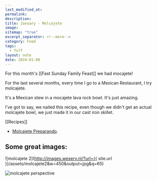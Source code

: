 ```yaml
---
last_modified_at: 
permalink: 
description: 
title: January - Molcajete
image: 
sitemap: "true"
excerpt_separator: <!--more-->
category: Food
tags:
  - fsff
layout: note
date: 2024-01-08
---
```

For this month's [[Fast Sunday Family Feast]] we had mocajete! 

For the last several months, every time I go to a Mexican Restaurant, I try molcajete.

It's a Mexican stew in a mocajete lava rock bowl. It's just amazing. 

I've got to say, we nailed this recipe, even though we didn't get an actual molcajete bowl, we just made it in our cast iron skillet. 

[[Recipes]]
- [Molcajete Preparando](https://recipes.crouton.app/recipes/488D14D1-F87A-4961-83AB-FD73A80E3CCB?locale=en). 

## Some great images: 


![molcajete 2](http://images.weserv.nl/?url={{ site.url }}/assets/molcajete2&w=450&output=jpg&q=65)



![molcajete perspective](https://jethro.site/assets/molcajete1.jpg)